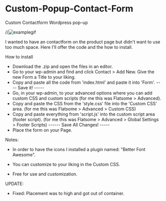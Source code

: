 # Custom-Popup-Contact-Form
Custom Contactform Wordpress pop-up

//<img src="https://gyazo.com/ebfe665cfce188fc7f0ab159cb7ddfd6.gif" alt="examplegif">

I wanted to have an contactform on the product page but didn't want to use too much space. Here I'll offer the code and the how to install.

How to install

- Download the .zip and open the files in an editor.
- Go to your wp-admin and find and click Contact > Add New. Give the new Form a Title to your liking.
- Copy and paste all the code from 'index.html' and paste it into 'Form'. ---- Save it! -----
- Go, in your wp-admin, to your advanced options where you can add custom CSS and custom scripts (for me this was Flatsome > Advanced).
- Copy and paste the CSS from the 'style.css' file into the 'Custom CSS' area. (for me this was Flatsome > Advanced > Custom CSS)
- Copy and paste everything from 'script.js' into the custom script area (footer script). (for me this was Flatsome > Advanced > Global Settings > Footer Scripts) ------ Save All Changes! -----
- Place the form on your Page.

Notes:
- In order to have the icons I installed a plugin named: "Better Font Awesome".

- You can customize to your liking in the Custom CSS.
- Free for use and customization.

UPDATE:
- Fixed: Placement was to high and got out of container.
